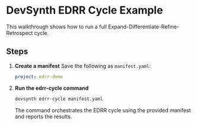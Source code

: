 # DevSynth EDRR Cycle Example

This walkthrough shows how to run a full Expand-Differentiate-Refine-Retrospect cycle.

## Steps

1. **Create a manifest**
   Save the following as `manifest.yaml`:
   ```yaml
   project: edrr-demo
   ```

2. **Run the edrr-cycle command**
   ```bash
   devsynth edrr-cycle manifest.yaml
   ```
   The command orchestrates the EDRR cycle using the provided manifest and reports the results.
